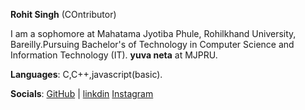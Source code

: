 **Rohit Singh** (COntributor)

I am a sophomore at Mahatama Jyotiba Phule, Rohilkhand University, Bareilly.Pursuing Bachelor's of Technology in Computer Science and Information Technology (IT).
**yuva neta** at MJPRU.


**Languages**:  C,C++,javascript(basic).


**Socials**:
[GitHub](https://github.com/RohitSingh46) |
[linkdin](https://www.linkedin.com/in/rohit-singh-534669202/)
[Instagram](https://instagram.com/rohit_singh_9888)
